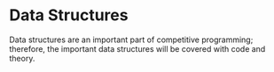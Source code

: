 # Data Structures

Data structures are an important part of competitive programming; therefore, the important data structures will be covered with code and theory.
